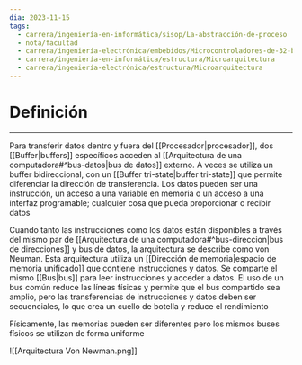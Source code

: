 ```yaml
---
dia: 2023-11-15
tags:
  - carrera/ingeniería-en-informática/sisop/La-abstracción-de-proceso
  - nota/facultad
  - carrera/ingeniería-electrónica/embebidos/Microcontroladores-de-32-bits
  - carrera/ingeniería-en-informática/estructura/Microarquitectura
  - carrera/ingeniería-electrónica/estructura/Microarquitectura
---
```

# Definición
---
Para transferir datos dentro y fuera del [[Procesador|procesador]], dos [[Buffer|buffers]] específicos acceden al [[Arquitectura de una computadora#^bus-datos|bus de datos]] externo. A veces se utiliza un buffer bidireccional, con un [[Buffer tri-state|buffer tri-state]] que permite diferenciar la dirección de transferencia. Los datos pueden ser una instrucción, un acceso a una variable en memoria o un acceso a una interfaz programable; cualquier cosa que pueda proporcionar o recibir datos

Cuando tanto las instrucciones como los datos están disponibles a través del mismo par de [[Arquitectura de una computadora#^bus-direccion|bus de direcciones]] y bus de datos, la arquitectura se describe como von Neuman. Esta arquitectura utiliza un [[Dirección de memoria|espacio de memoria unificado]] que contiene instrucciones y datos. Se comparte el mismo [[Bus|bus]] para leer instrucciones y acceder a datos. El uso de un bus común reduce las líneas físicas y permite que el bus compartido sea amplio, pero las transferencias de instrucciones y datos deben ser secuenciales, lo que crea un cuello de botella y reduce el rendimiento

Físicamente, las memorias pueden ser diferentes pero los mismos buses físicos se utilizan de forma uniforme

![[Arquitectura Von Newman.png]]